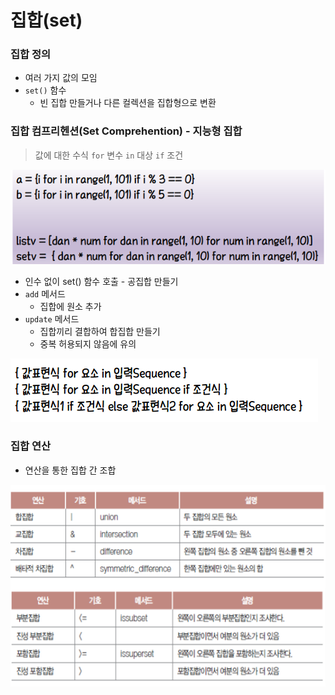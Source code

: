 # 집합(set)

### 집합 정의

* 여러 가지 값의 모임
* `set()` 함수
  * 빈 집합 만들거나 다른 컬렉션을 집합형으로 변환



### 집합 컴프리헨션(Set Comprehention) - 지능형 집합

> 값에 대한 수식 `for` 변수 `in` 대상 `if` 조건

![image-20210714151247764](md-images/image-20210714151247764.png)

* 인수 없이 set() 함수 호출 - 공집합 만들기
* `add` 메서드
  * 집합에 원소 추가
* `update` 메서드
  * 집합끼리 결합하여 합집합 만들기
  * 중복 허용되지 않음에 유의

![image-20210714152808003](md-images/image-20210714152808003.png)



### 집합 연산

* 연산을 통한 집합 간 조합

![image-20210714151419491](md-images/image-20210714151419491.png)

